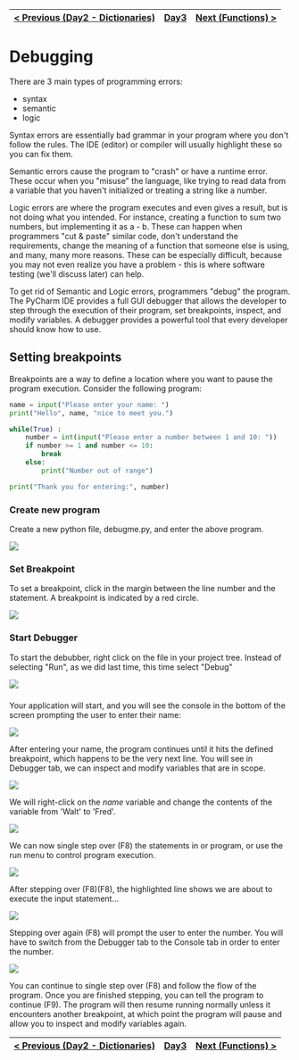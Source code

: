 |[< Previous (Day2 - Dictionaries)](../Day2/Dictionaries.md) | [Day3](../README.md)| [Next (Functions) >](Functions.md) |
|----|----|----|

# Debugging

There are 3 main types of programming errors:
- syntax
- semantic
- logic

Syntax errors are essentially bad grammar in your program where you don't follow the rules. The IDE (editor) or compiler will usually highlight these so you can fix them.

Semantic errors cause the program to "crash" or have a runtime error. These occur when you "misuse" the language, like trying to read data from a variable that you haven't initialized or treating a string like a number.

Logic errors are where the program executes and even gives a result, but is not doing what you intended. For instance, creating a function to sum two numbers, but implementing it as a - b. These can happen when programmers "cut & paste" similar code, don't understand the requirements, change the meaning of a function that someone else is using, and many, many more reasons. These can be especially difficult, because you may not even realize you have a problem - this is where software testing (we'll discuss later) can help.

To get rid of Semantic and Logic errors, programmers "debug" the program. The PyCharm IDE provides a full GUI debugger that allows the developer to step through the execution of their program, set breakpoints, inspect, and modify variables.  A debugger provides a powerful tool that every developer should know how to use.

## Setting breakpoints

Breakpoints are a way to define a location where you want to pause the program execution.
Consider the following program:

```python
name = input("Please enter your name: ")
print("Hello", name, "nice to meet you.")

while(True) :
    number = int(input("Please enter a number between 1 and 10: "))
    if number >= 1 and number <= 10:
        break
    else:
        print("Number out of range")

print("Thank you for entering:", number)
```

### Create new program

Create a new python file, debugme.py, and enter the above program.

![](.Debugging_images/setup.png)

### Set Breakpoint

To set a breakpoint, click in the margin between the line number and the statement. A breakpoint
is indicated by a red circle.

![](.Debugging_images/setBreakpoint.png)

### Start Debugger

To start the debubber, right click on the file in your project tree.  Instead of selecting
"Run", as we did last time, this time select "Debug"

![](.Debugging_images/debug.png)

###

Your application will start, and you will see the console in the bottom of the screen
prompting the user to enter their name:

![](.Debugging_images/debugRunning.png)

After entering your name, the program continues until it hits the defined breakpoint, which
happens to be the very next line.  You will see in Debugger tab, we can inspect and modify
variables that are in scope.

![](.Debugging_images/break.png)

We will right-click on the _name_ variable and change the contents of the variable from 'Walt'
to 'Fred'.

![](.Debugging_images/fred.png)

We can now single step over (F8) the statements in or program, or use the run menu to control 
program execution.

![](.Debugging_images/run_menu.png)

After stepping over (F8)(F8), the highlighted line shows we are about to execute the
input statement... 

![](.Debugging_images/about_to_enter.png)

Stepping over again (F8) will prompt the user to enter the number. You will have to 
switch from the Debugger tab to the Console tab in order to enter the number.

![](.Debugging_images/number.png)

You can continue to single step over (F8) and follow the flow of the program. 
Once you are finished stepping, you can tell the program to continue (F9). 
The program will then resume running normally unless it encounters another
breakpoint, at which point the program will pause and allow you to inspect and
modify variables again.

|[< Previous (Day2 - Dictionaries)](../Day2/Dictionaries.md) | [Day3](../README.md)| [Next (Functions) >](Functions.md) |
|----|----|----|
